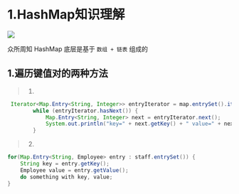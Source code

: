 # 1.HashMap知识理解

![](https://ws1.sinaimg.cn/large/006tNc79gy1ftiv16vu4aj30i30k4q47.jpg)

众所周知 HashMap 底层是基于 `数组 + 链表` 组成的

## 1.遍历键值对的两种方法

> 1.
```java
 Iterator<Map.Entry<String, Integer>> entryIterator = map.entrySet().iterator();
        while (entryIterator.hasNext()) {
            Map.Entry<String, Integer> next = entryIterator.next();
            System.out.println("key=" + next.getKey() + " value=" + next.getValue());
        }
```

> 2.
```java
for(Map.Entry<String, Employee> entry : staff.entrySet()) {
	String key = entry.getKey();
	Employee value = entry.getValue();
	do something with key, value;
}
```